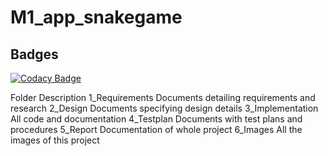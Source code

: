 # M1_app_snakegame











## Badges

[![Codacy Badge](https://app.codacy.com/project/badge/Grade/23e5667f5aff416890db7a6fe71d37fb)](https://www.codacy.com/gh/viveky22/M1_game_snakegame/dashboard?utm_source=github.com&amp;utm_medium=referral&amp;utm_content=viveky22/M1_game_snakegame&amp;utm_campaign=Badge_Grade)



Folder	Description
1_Requirements	Documents detailing requirements and research
2_Design	Documents specifying design details
3_Implementation	All code and documentation
4_Testplan	Documents with test plans and procedures
5_Report	Documentation of whole project
6_Images	All the images of this project
